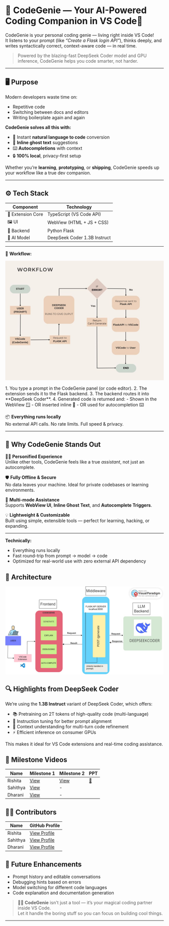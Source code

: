 # 🌟 CodeGenie — Your AI-Powered Coding Companion in VS Code🌟

CodeGenie is your personal coding genie — living right inside VS Code!  
It listens to your prompt (like _“Create a Flask login API”_), thinks deeply, and writes syntactically correct, context-aware code — in real time.

> Powered by the blazing-fast DeepSeek Coder model and GPU inference, CodeGenie helps you code smarter, not harder.

---

## 🖥️ Purpose

Modern developers waste time on:

- Repetitive code
- Switching between docs and editors
- Writing boilerplate again and again

**CodeGenie solves all this with:**

- 🔌 Instant **natural language to code** conversion
- 👻 **Inline ghost text** suggestions
- ⌨️ **Autocompletions** with context
- 🔒 **100% local**, privacy-first setup

Whether you’re **learning**, **prototyping**, or **shipping**, CodeGenie speeds up your workflow like a true dev companion.

---

## ⚙️ Tech Stack

| Component        | Technology                          |
|------------------|--------------------------------------|
| 🧩 Extension Core | TypeScript (VS Code API)             |
| 🖼️ UI             | WebView (HTML + JS + CSS)            |
| 🧠 Backend        | Python Flask                         |
| 🤖 AI Model       | DeepSeek Coder 1.3B Instruct         |

---

📎 **Workflow:**
<p align="center">
  <img src="images/workflow.jpg" alt="CodeGenie Workflow" style="max-width: 100%; height: auto;">
</p>
1. You type a prompt in the CodeGenie panel (or code editor).
2. The extension sends it to the Flask backend.
3. The backend routes it into **DeepSeek Coder**.
4. Generated code is returned and:
   - Shown in the WebView 🪟
   - OR inserted inline 👻
   - OR used for autocompletion ⌨️

📦 **Everything runs locally**  
No external API calls. No rate limits. Full speed & privacy.

---

## 🚀 Why CodeGenie Stands Out

🧞‍♂️ **Personified Experience**  
Unlike other tools, CodeGenie feels like a true _assistant_, not just an autocomplete.

🛡️ **Fully Offline & Secure**  
No data leaves your machine. Ideal for private codebases or learning environments.

🔌 **Multi-mode Assistance**  
Supports **WebView UI**, **Inline Ghost Text**, and **Autocomplete Triggers**.

💡 **Lightweight & Customizable**  
Built using simple, extensible tools — perfect for learning, hacking, or expanding.

---

**Technically:**
- Everything runs locally
- Fast round-trip from prompt → model → code
- Optimized for real-world use with zero external API dependency

## 🧭 Architecture
  <p align="center">
  <img src="images/newArchitecture.jpg" alt="CodeGenie Architecture" style="max-width: 100%; height: auto;">
</p>

## 🔍 Highlights from DeepSeek Coder

We’re using the **1.3B Instruct** variant of DeepSeek Coder, which offers:

- 📚 Pretraining on 2T tokens of high-quality code (multi-language)
- 💬 Instruction tuning for better prompt alignment
- 🧠 Context understanding for multi-turn code refinement
- ⚡ Efficient inference on consumer GPUs

This makes it ideal for VS Code extensions and real-time coding assistance.

## 🎥 Milestone Videos

| Name     | Milestone 1                                 | Milestone 2 | PPT                                                      |
|----------|---------------------------------------------|-------------|-----------------------------------------------------------|
| Rishita  | [View](https://drive.google.com/file/d/1bTwDQSmYYd9vbuuYqLhpiTxREzWEEck9/view) |[View](https://youtu.be/NEFnJvLpIK0)|[📄](https://1drv.ms/p/c/64e6398f94b36e71/Ed9euvhtG9RFoVDY9lFeC7sBon2594hXGyYc6icS5T4Org?e=pV8y1I)|
| Sahithya | [View](https://drive.google.com/file/d/1mJbF7ozxCLQqvw7FyljnopEK5JDOJiM8/view) | - |  |
| Dharani  | [View](https://drive.google.com/file/d/18MQOjsWTWK4gLkTqF9GcNsz8dPn5Kjnb/view) | - | |


## 👩‍💻 Contributors

| Name     | GitHub Profile                                |
|----------|-----------------------------------------------|
| Rishita  | [View Profile](https://github.com/Rishita300) |
| Sahithya | [View Profile](https://github.com/Sahithya1804) |
| Dharani  | [View Profile](https://github.com/Dharani-1510) |


## 🌱 Future Enhancements

- Prompt history and editable conversations
- Debugging hints based on errors
- Model switching for different code languages
- Code explanation and documentation generation

> 🧞‍♂️ **CodeGenie** isn't just a tool — it’s your magical coding partner inside VS Code.  
Let it handle the boring stuff so you can focus on building cool things.

---
